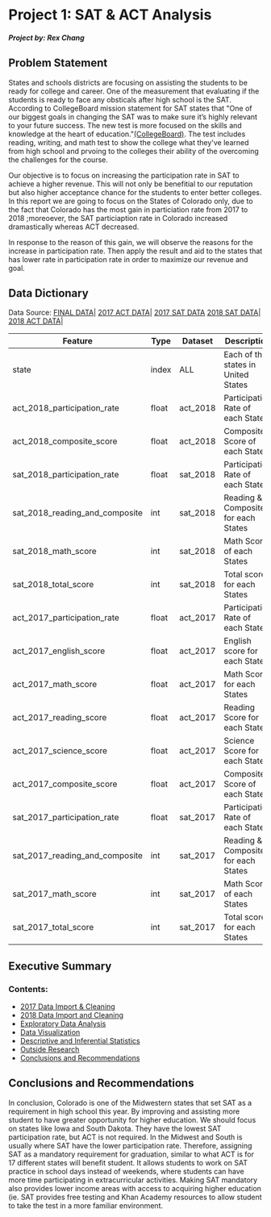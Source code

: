 # Project 1: SAT & ACT Analysis

##### Project by: Rex Chang

## Problem Statement

States and schools districts are focusing on assisting the students to be ready for college and career. One of the measurement that evaluating if the students is ready to face any obsticals after high school is the SAT. According to CollegeBoard mission statement for SAT states that "One of our biggest goals in changing the SAT was to make sure it’s highly relevant to your future success. The new test is more focused on the skills and knowledge at the heart of education."[(CollegeBoard)](https://collegereadiness.collegeboard.org/sat). The test includes reading, writing, and math test to show the college what they've learned from high school and prvoing to the colleges their ability of the overcoming the challenges for the course.

Our objective is to focus on increasing the participation rate in SAT to achieve a higher revenue. This will not only be benefitial to our reputation but also higher acceptance chance for the students to enter better colleges.
In this report we are going to focus on the States of Colorado only, due to the fact that Colorado has the most gain in particiation rate from 2017 to 2018 ;moreoever, the SAT particiaption rate in Colorado increased dramastically whereas ACT decreased. 
 
In response to the reason of this gain, we will observe the reasons for the increase in participation rate. Then apply the result and aid to the states that has lower rate in participation rate in order to maximize our revenue and goal.

## Data Dictionary

Data Source: 
[FINAL DATA](../data/fina.csv)|
[2017 ACT DATA](../data/act_2017.csv)|
[2017 SAT DATA](../data/sat_2017.csv)
[2018 SAT DATA](../data/sat_2018.csv)|
[2018 ACT DATA](../data/act_2018.csv)|


|Feature|Type|Dataset|Description|
|-------|----|-------|-----------|
|state|index|ALL|Each of the states in United States
|act_2018_participation_rate|float|act_2018|Participation Rate of each States
|act_2018_composite_score|float|act_2018|Composite Score of each States
|sat_2018_participation_rate|float|sat_2018|Participation Rate of each States
|sat_2018_reading_and_composite|int|sat_2018|Reading & Composite for each States
|sat_2018_math_score|int|sat_2018|Math Score of each States
|sat_2018_total_score|int|sat_2018|Total score for each States
|act_2017_participation_rate|float|act_2017|Participation Rate of each States
|act_2017_english_score|float|act_2017|English score for each States
|act_2017_math_score|float|act_2017|Math Score for each States
|act_2017_reading_score|float|act_2017|Reading Score for each States
|act_2017_science_score|float|act_2017|Science Score for each States
|act_2017_composite_score|float|act_2017|Composite Score of each States
|sat_2017_participation_rate|float|sat_2017|Participation Rate of each States
|sat_2017_reading_and_composite|int|sat_2017|Reading & Composite for each States
|sat_2017_math_score|int|sat_2017|Math Score of each States
|sat_2017_total_score|int|sat_2017|Total score for each States

## Executive Summary


### Contents:
- [2017 Data Import & Cleaning](#2017-Data-Import-and-Cleaning)
- [2018 Data Import and Cleaning](#2018-Data-Import-and-Cleaning)
- [Exploratory Data Analysis](#Exploratory-Data-Analysis)
- [Data Visualization](#Visualize-the-data)
- [Descriptive and Inferential Statistics](#Descriptive-and-Inferential-Statistics)
- [Outside Research](#Outside-Research)
- [Conclusions and Recommendations](#Conclusions-and-Recommendations)


## Conclusions and Recommendations

In conclusion, Colorado is one of the Midwestern states that set SAT as a requirement in high school this year. By improving and assisting more student to have greater opportunity for higher education. We should focus on states like Iowa and South Dakota. They have the lowest SAT participation rate, but ACT is not required. 
In the Midwest and South is usually where SAT have the lower participation rate. Therefore, assigning SAT as a mandatory requirement for graduation, similar to what ACT is for 17 different states will benefit student. It allows students to work on SAT practice in school days instead of weekends, where students can have more time participating in extracurricular activities. Making SAT mandatory also provides lower income areas with access to acquiring higher education (ie. SAT provides free testing and Khan Academy resources to allow student to take the test in a more familiar environment.

